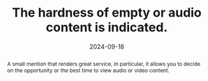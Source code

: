 ---
title: The hardness of empty or audio content is indicated.
abstract: A small mention that renders great service, In particular, it allows you to decide on the opportunity or the best time to view audio or video content.
categories:
  - Images and media
agrege: O4118-E029
opquast: 4 118
indiceebook: "29"
description: "Renewal #029"
before: "028"
weight: "029"
after: "030"
actif: "1"
layout: rules
date: 2024-09-18
tags:
  - Accessibility
  - ""
objectif:
  - Notify the user so that they can knowingly decide whether or not to view or download the relevant content.
  - Make content accessible to disabled readers and readers
Meo:
  - Assist any audio or video content with the mention of its hardness.
Controle:
  - Make sure that the hardness of each audio or empty content is indicated before it is viewed.
  - Ensure that the specified hardness corresponds to the hardness or that it is a sufficient order of quantity.
epubcheck: false
ace: false
humancheck: true
ReadiumGoToolkit: null
Source:
  - Opquast
Referentiel:
  - ""
steps:
  - Design
  - Editorial
---
